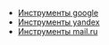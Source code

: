 + [Инструменты google](https://www.google.com/webmasters/tools/home?hl=ru&pli=1)
+ [Инструменты yandex](https://webmaster.yandex.ua/)
+ [Инструменты mail.ru](http://webmaster.mail.ru/)